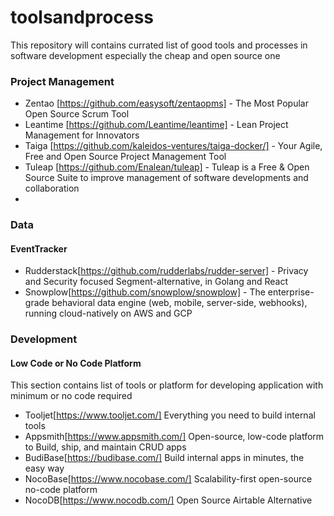 # toolsandprocess

This repository will contains currated list of good tools and processes in software development especially the cheap and open source one


### Project Management
- Zentao [https://github.com/easysoft/zentaopms] - The Most Popular Open Source Scrum Tool
- Leantime [https://github.com/Leantime/leantime] - Lean Project Management for Innovators
- Taiga [https://github.com/kaleidos-ventures/taiga-docker/] - Your Agile, Free and Open Source Project Management Tool
- Tuleap [https://github.com/Enalean/tuleap] - Tuleap is a Free & Open Source Suite to improve management of software developments and collaboration
- 

### Data
#### EventTracker
- Rudderstack[https://github.com/rudderlabs/rudder-server] - Privacy and Security focused Segment-alternative, in Golang and React
- Snowplow[https://github.com/snowplow/snowplow] - The enterprise-grade behavioral data engine (web, mobile, server-side, webhooks), running cloud-natively on AWS and GCP

### Development
#### Low Code or No Code Platform
This section contains list of tools or platform for developing application with minimum or no code required

- Tooljet[https://www.tooljet.com/] Everything you need to build internal tools
- Appsmith[https://www.appsmith.com/] Open-source, low-code platform to Build, ship, and maintain CRUD apps
- BudiBase[https://budibase.com/] Build internal apps in minutes, the easy way
- NocoBase[https://www.nocobase.com/] Scalability-first open-source no-code platform
- NocoDB[https://www.nocodb.com/] Open Source Airtable Alternative

